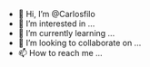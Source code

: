 - 👋 Hi, I’m @Carlosfilo
- 👀 I’m interested in ...
- 🌱 I’m currently learning ...
- 💞️ I’m looking to collaborate on ...
- 📫 How to reach me ...

<!---
Carlosfilo/Carlosfilo is a ✨ special ✨ repository because its `README.md` (this file) appears on your GitHub profile.
You can click the Preview link to take a look at your changes.
--->
